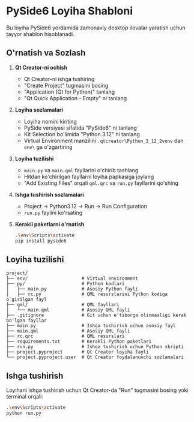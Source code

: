 ﻿# PySide6 Loyiha Shabloni

Bu loyiha PySide6 yordamida zamonaviy desktop ilovalar yaratish uchun tayyor shablon hisoblanadi.

## O'rnatish va Sozlash

1. **Qt Creator-ni ochish**
   - Qt Creator-ni ishga tushiring
   - "Create Project" tugmasini bosing
   - "Application (Qt for Python)" tanlang
   - "Qt Quick Application - Empty" ni tanlang

2. **Loyiha sozlamalari**
   - Loyiha nomini kiriting
   - PySide versiyasi sifatida "PySide6" ni tanlang
   - Kit Selection bo'limida "Python 3.12" ni tanlang
   - Virtual Environment manzilini `.qtcreator\Python_3_12_2venv` dan `env\` ga o'zgartiring

3. **Loyiha tuzilishi**
   - `main.py` va `main.qml` fayllarini o'chirib tashlang
   - Hitdan ko'chirilgan fayllarni loyiha papkasiga joylang
   - "Add Existing Files" orqali `qml.qrc` va `run.py` fayllarini qo'shing

4. **Ishga tushirish sozlamalari**
   - Project -> Python3.12 -> Run -> Run Configuration
   - `run.py` faylini ko'rsating

5. **Kerakli paketlarni o'rnatish**
   ```bash
   .\env\Scripts\activate
   pip install pyside6
   ```

## Loyiha tuzilishi

```
project/
├── env/                    # Virtual environment
├── py/                     # Python kodlari
│   ├── main.py             # Asosiy Python fayli
│   ├── rc.py               # QML resurslarini Python kodiga o`girilgan fayl
├── qml/                    # QML fayllari
│   └── main.qml            # Asosiy QML fayli
├── .gitignore              # Git uchun e'tiborga olinmasligi kerak bo'lgan fayllar
├── main.py                 # Ishga tushirish uchun asosiy fayl
├── main.qml                # Asosiy QML fayli
├── rc.qrc                  # QML resurslari
├── requirements.txt        # Kerakli Python paketlari
├── run.py                  # Ishga tushirish uchun Python skripti
├── project.pyproject       # Qt Creator loyiha fayli
└── project.pyproject.user  # Qt Creator foydalanuvchi sozlamalari
```

## Ishga tushirish

Loyihani ishga tushirish uchun Qt Creator-da "Run" tugmasini bosing yoki terminal orqali:

```bash
.\env\Scripts\activate
python run.py
```
